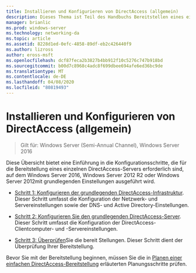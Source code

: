 ```yaml
---
title: Installieren und Konfigurieren von DirectAccess (allgemein)
description: Dieses Thema ist Teil des Handbuchs Bereitstellen eines einzelnen DirectAccess-Servers mit dem Assistenten für die ersten Schritte für Windows Server 2016
manager: brianlic
ms.prod: windows-server
ms.technology: networking-da
ms.topic: article
ms.assetid: 8228d1ed-0efc-4858-89df-eb2c426440f9
ms.author: lizross
author: eross-msft
ms.openlocfilehash: dcf87feca2b3827b4bb912f10c5276c747b918bd
ms.sourcegitcommit: b00d7c8968c4adc8f699dbee694afe6ed36bc9de
ms.translationtype: MT
ms.contentlocale: de-DE
ms.lasthandoff: 04/08/2020
ms.locfileid: "80819493"
---
```

# <a name="install-and-configure-basic-directaccess"></a>Installieren und Konfigurieren von DirectAccess (allgemein)

>Gilt für: Windows Server (Semi-Annual Channel), Windows Server 2016

Diese Übersicht bietet eine Einführung in die Konfigurationsschritte, die für die Bereitstellung eines einzelnen DirectAccess-Servers erforderlich sind, auf dem Windows Server 2016, Windows Server 2012 R2 oder Windows Server 2012mit grundlegenden Einstellungen ausgeführt wird.  
  
-   [Schritt 1: Konfigurieren der grundlegenden DirectAccess-Infrastruktur](da-basic-configure-s1-infrastructure.md). Dieser Schritt umfasst die Konfiguration der Netzwerk- und Servereinstellungen sowie der DNS- und Active Directory-Einstellungen.  
  
-   [Schritt 2: Konfigurieren Sie den grundlegenden DirectAccess-Server](da-basic-configure-s2-server.md). Dieser Schritt umfasst die Konfiguration der DirectAccess-Clientcomputer- und -Servereinstellungen.  
  
-   [Schritt 3: Überprüfen](da-basic-configure-s3-verify.md)Sie die bereit Stellungen. Dieser Schritt dient der Überprüfung Ihrer Bereitstellung.  
  
Bevor Sie mit der Bereitstellung beginnen, müssen Sie die in [Planen einer einfachen DirectAccess-Bereitstellung](Plan-a-Basic-DirectAccess-Deployment.md) erläuterten Planungsschritte prüfen.  
  



